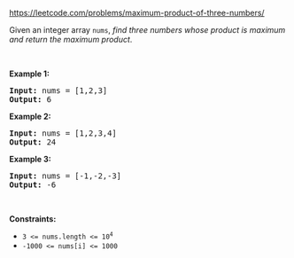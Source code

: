 https://leetcode.com/problems/maximum-product-of-three-numbers/

<div class="content__u3I1 question-content__JfgR"><div><p>Given an integer array <code>nums</code>, <em>find three numbers whose product is maximum and return the maximum product</em>.</p>

<p>&nbsp;</p>
<p><strong>Example 1:</strong></p>
<pre><strong>Input:</strong> nums = [1,2,3]
<strong>Output:</strong> 6
</pre><p><strong>Example 2:</strong></p>
<pre><strong>Input:</strong> nums = [1,2,3,4]
<strong>Output:</strong> 24
</pre><p><strong>Example 3:</strong></p>
<pre><strong>Input:</strong> nums = [-1,-2,-3]
<strong>Output:</strong> -6
</pre>
<p>&nbsp;</p>
<p><strong>Constraints:</strong></p>

<ul>
	<li><code>3 &lt;= nums.length &lt;=&nbsp;10<sup>4</sup></code></li>
	<li><code>-1000 &lt;= nums[i] &lt;= 1000</code></li>
</ul>
</div></div>
